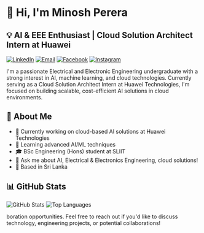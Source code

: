 # 👋 Hi, I'm Minosh Perera

## 💡 AI & EEE Enthusiast | Cloud Solution Architect Intern at Huawei

[![LinkedIn](https://img.shields.io/badge/LinkedIn-Connect-blue?style=for-the-badge&logo=linkedin)](https://linkedin.com/in/minoshperera)
[![Email](https://img.shields.io/badge/Email-Contact-red?style=for-the-badge&logo=gmail)](mailto:sithijaperera3@gmail.com)
[![Facebook](https://img.shields.io/badge/Facebook-Profile-blue?style=for-the-badge&logo=facebook)](https://www.facebook.com/minosh.pereraa)
[![Instagram](https://img.shields.io/badge/Instagram-Profile-e4405f?style=for-the-badge&logo=instagram)](https://www.instagram.com/minosh.perera/)

I'm a passionate Electrical and Electronic Engineering undergraduate with a strong interest in AI, machine learning, and cloud technologies. Currently serving as a Cloud Solution Architect Intern at Huawei Technologies, I'm focused on building scalable, cost-efficient AI solutions in cloud environments.

## 🚀 About Me

- 🔭 Currently working on cloud-based AI solutions at Huawei Technologies
- 🌱 Learning advanced AI/ML techniques
- 🎓 BSc Engineering (Hons) student at SLIIT
- 💬 Ask me about AI, Electrical & Electronics Engineering, cloud solutions!
- 📍 Based in Sri Lanka

## 📊 GitHub Stats

![GitHub Stats](https://github-readme-stats.vercel.app/api?username=minosh-perera&show_icons=true&theme=radical)
![Top Languages](https://github-readme-stats.vercel.app/api/top-langs/?username=minosh-perera&layout=compact&theme=radical)

boration opportunities. Feel free to reach out if you'd like to discuss technology, engineering projects, or potential collaborations!
